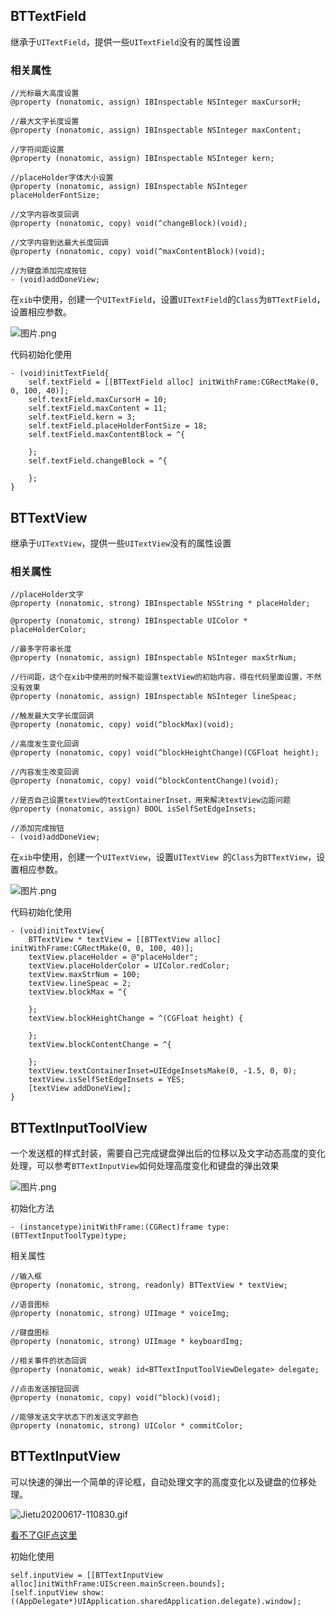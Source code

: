 ## BTTextField

继承于```UITextField```，提供一些```UITextField```没有的属性设置


### 相关属性

```
//光标最大高度设置
@property (nonatomic, assign) IBInspectable NSInteger maxCursorH;

//最大文字长度设置
@property (nonatomic, assign) IBInspectable NSInteger maxContent;

//字符间距设置
@property (nonatomic, assign) IBInspectable NSInteger kern;

//placeHolder字体大小设置
@property (nonatomic, assign) IBInspectable NSInteger placeHolderFontSize;

//文字内容改变回调
@property (nonatomic, copy) void(^changeBlock)(void);

//文字内容到达最大长度回调
@property (nonatomic, copy) void(^maxContentBlock)(void);

//为键盘添加完成按钮
- (void)addDoneView;

```

在```xib```中使用，创建一个```UITextField```，设置```UITextField```的```Class```为```BTTextField```，设置相应参数。

![图片.png](https://upload-images.jianshu.io/upload_images/1243802-7de576a5998aa635.png?imageMogr2/auto-orient/strip%7CimageView2/2/w/1240)

代码初始化使用

```
- (void)initTextField{
    self.textField = [[BTTextField alloc] initWithFrame:CGRectMake(0, 0, 100, 40)];
    self.textField.maxCursorH = 10;
    self.textField.maxContent = 11;
    self.textField.kern = 3;
    self.textField.placeHolderFontSize = 18;
    self.textField.maxContentBlock = ^{
        
    };
    self.textField.changeBlock = ^{
        
    };
}

```


## BTTextView

继承于```UITextView```，提供一些```UITextView```没有的属性设置

### 相关属性

```
//placeHolder文字
@property (nonatomic, strong) IBInspectable NSString * placeHolder;

@property (nonatomic, strong) IBInspectable UIColor * placeHolderColor;

//最多字符串长度
@property (nonatomic, assign) IBInspectable NSInteger maxStrNum;

//行间距，这个在xib中使用的时候不能设置textView的初始内容，得在代码里面设置，不然没有效果
@property (nonatomic, assign) IBInspectable NSInteger lineSpeac;

//触发最大文字长度回调
@property (nonatomic, copy) void(^blockMax)(void);

//高度发生变化回调
@property (nonatomic, copy) void(^blockHeightChange)(CGFloat height);

//内容发生改变回调
@property (nonatomic, copy) void(^blockContentChange)(void);

//是否自己设置textView的textContainerInset，用来解决textView边距问题
@property (nonatomic, assign) BOOL isSelfSetEdgeInsets;

//添加完成按钮
- (void)addDoneView;
```

在```xib```中使用，创建一个```UITextView```，设置```UITextView ```的```Class```为```BTTextView```，设置相应参数。

![图片.png](https://upload-images.jianshu.io/upload_images/1243802-b077ebd9fdb97a0b.png?imageMogr2/auto-orient/strip%7CimageView2/2/w/1240)

代码初始化使用

```
- (void)initTextView{
    BTTextView * textView = [[BTTextView alloc] initWithFrame:CGRectMake(0, 0, 100, 40)];
    textView.placeHolder = @"placeHolder";
    textView.placeHolderColor = UIColor.redColor;
    textView.maxStrNum = 100;
    textView.lineSpeac = 2;
    textView.blockMax = ^{
        
    };
    textView.blockHeightChange = ^(CGFloat height) {
        
    };
    textView.blockContentChange = ^{
        
    };
    textView.textContainerInset=UIEdgeInsetsMake(0, -1.5, 0, 0);
    textView.isSelfSetEdgeInsets = YES;
    [textView addDoneView];
}

```

## BTTextInputToolView

一个发送框的样式封装，需要自己完成键盘弹出后的位移以及文字动态高度的变化处理，可以参考```BTTextInputView```如何处理高度变化和键盘的弹出效果

![图片.png](https://upload-images.jianshu.io/upload_images/1243802-c21965f224d408a6.png?imageMogr2/auto-orient/strip%7CimageView2/2/w/1240)

初始化方法

```
- (instancetype)initWithFrame:(CGRect)frame type:(BTTextInputToolType)type;
```

相关属性

```
//输入框
@property (nonatomic, strong, readonly) BTTextView * textView;

//语音图标
@property (nonatomic, strong) UIImage * voiceImg;

//键盘图标
@property (nonatomic, strong) UIImage * keyboardImg;

//相关事件的状态回调
@property (nonatomic, weak) id<BTTextInputToolViewDelegate> delegate;

//点击发送按钮回调
@property (nonatomic, copy) void(^block)(void);

//能够发送文字状态下的发送文字颜色
@property (nonatomic, strong) UIColor * commitColor;

```

## BTTextInputView

可以快速的弹出一个简单的评论框，自动处理文字的高度变化以及键盘的位移处理。

![Jietu20200617-110830.gif](https://upload-images.jianshu.io/upload_images/1243802-a98084bd0d8af906.gif)

[看不了GIF点这里](https://upload-images.jianshu.io/upload_images/1243802-a98084bd0d8af906.gif)

初始化使用

```
self.inputView = [[BTTextInputView alloc]initWithFrame:UIScreen.mainScreen.bounds];
[self.inputView show:((AppDelegate*)UIApplication.sharedApplication.delegate).window];
```

